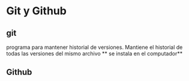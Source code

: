 # Git y Github
## git
programa para mantener historial de versiones. Mantiene el historial de todas las versiones del mismo archivo
** se instala en el computador**
## Github

